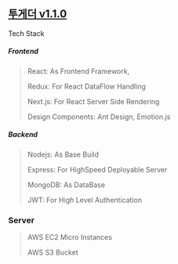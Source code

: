 ## [투게더 v1.1.0](http://www.toogether.ml) 

Tech Stack
##### Frontend 
> React: As Frontend Framework,
> 
>Redux: For React DataFlow Handling
> 
>Next.js: For React Server Side Rendering
> 
>Design Components: Ant Design, Emotion.js
> 
##### Backend 
>Nodejs: As Base Build 
> 
>Express: For HighSpeed Deployable Server
> 
>MongoDB: As DataBase
> 
>JWT: For High Level Authentication
### Server
>AWS EC2 Micro Instances
> 
>AWS S3 Bucket

